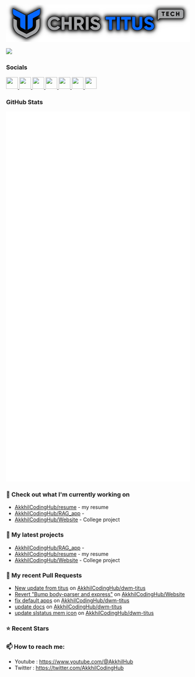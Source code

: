 <p align="center"><img src="https://raw.githubusercontent.com/AkkhilCodingHub/AkkhilCodingHub/main/ctt-600px-github.png" /></p> 

<a href="https://www.twitch.tv/akkhilcodinghub" target="_blank" rel="noreferrer"><img
src="https://img.shields.io/twitch/status/akkhilcodinghub?style=social&label=TWITCH%20STATUS&labelColor=red&color=blue" /></a>

### Socials

<p align="left"> <a href="https://github.com/AkkhilCodingHub" target="_blank" rel="noreferrer"> <picture> <source media="(prefers-color-scheme: dark)" srcset="https://raw.githubusercontent.com/danielcranney/readme-generator/main/public/icons/socials/github-dark.svg" /> <source media="(prefers-color-scheme: light)" srcset="https://raw.githubusercontent.com/danielcranney/readme-generator/main/public/icons/socials/github.svg" /> <img src="https://raw.githubusercontent.com/danielcranney/readme-generator/main/public/icons/socials/github.svg" width="32" height="32" /> </picture> </a> <a href="https://www.instagram.com/akkhilcodinghub" target="_blank" rel="noreferrer"> <picture> <source media="(prefers-color-scheme: dark)" srcset="https://raw.githubusercontent.com/danielcranney/readme-generator/main/public/icons/socials/instagram-dark.svg" /> <source media="(prefers-color-scheme: light)" srcset="https://raw.githubusercontent.com/danielcranney/readme-generator/main/public/icons/socials/instagram.svg" /> <img src="https://raw.githubusercontent.com/danielcranney/readme-generator/main/public/icons/socials/instagram.svg" width="32" height="32" /> </picture> </a> <a href="https://www.linkedin.com/in/akkhil-sharma" target="_blank" rel="noreferrer"> <picture> <source media="(prefers-color-scheme: dark)" srcset="https://raw.githubusercontent.com/danielcranney/readme-generator/main/public/icons/socials/linkedin-dark.svg" /> <source media="(prefers-color-scheme: light)" srcset="https://raw.githubusercontent.com/danielcranney/readme-generator/main/public/icons/socials/linkedin.svg" /> <img src="https://raw.githubusercontent.com/danielcranney/readme-generator/main/public/icons/socials/linkedin.svg" width="32" height="32" /> </picture> </a> <a href="https://x.com/AkkhilCodingHub" target="_blank" rel="noreferrer"> <picture> <source media="(prefers-color-scheme: dark)" srcset="https://raw.githubusercontent.com/danielcranney/readme-generator/main/public/icons/socials/twitter-dark.svg" /> <source media="(prefers-color-scheme: light)" srcset="https://raw.githubusercontent.com/danielcranney/readme-generator/main/public/icons/socials/twitter.svg" /> <img src="https://raw.githubusercontent.com/danielcranney/readme-generator/main/public/icons/socials/twitter.svg" width="32" height="32" /> </picture> </a> <a href="https://www.youtube.com/@AkkhilHub" target="_blank" rel="noreferrer"> <picture> <source media="(prefers-color-scheme: dark)" srcset="https://raw.githubusercontent.com/danielcranney/readme-generator/main/public/icons/socials/youtube-dark.svg" /> <source media="(prefers-color-scheme: light)" srcset="https://raw.githubusercontent.com/danielcranney/readme-generator/main/public/icons/socials/youtube.svg" /> <img src="https://raw.githubusercontent.com/danielcranney/readme-generator/main/public/icons/socials/youtube.svg" width="32" height="32" /> </picture> </a> <a href="https://www.threads.net/@akkhilcodinghub" target="_blank" rel="noreferrer"> <picture> <source media="(prefers-color-scheme: dark)" srcset="https://raw.githubusercontent.com/danielcranney/readme-generator/main/public/icons/socials/threads-dark.svg" /> <source media="(prefers-color-scheme: light)" srcset="https://raw.githubusercontent.com/danielcranney/readme-generator/main/public/icons/socials/threads.svg" /> <img src="https://raw.githubusercontent.com/danielcranney/readme-generator/main/public/icons/socials/threads.svg" width="32" height="32" /> </picture> </a> <a href="https://www.twitch.tv/akkhilcodinghub" target="_blank" rel="noreferrer"> <picture> <source media="(prefers-color-scheme: dark)" srcset="https://raw.githubusercontent.com/danielcranney/readme-generator/main/public/icons/socials/twitch-dark.svg" /> <source media="(prefers-color-scheme: light)" srcset="https://raw.githubusercontent.com/danielcranney/readme-generator/main/public/icons/socials/twitch.svg" /> <img src="https://raw.githubusercontent.com/danielcranney/readme-generator/main/public/icons/socials/twitch.svg" width="32" height="32" /> </picture> </a></p>

### GitHub Stats

<p align="left"><img src="https://raw.githubusercontent.com/AkkhilCodingHub/AkkhilCodingHub/main/github-metrics.svg" /></p>

### 👷 Check out what I'm currently working on

- [AkkhilCodingHub/resume](https://github.com/AkkhilCodingHub/resume) - my resume
- [AkkhilCodingHub/RAG_app](https://github.com/AkkhilCodingHub/RAG_app) - 
- [AkkhilCodingHub/Website](https://github.com/AkkhilCodingHub/Website) - College project
### 🌱 My latest projects

- [AkkhilCodingHub/RAG_app](https://github.com/AkkhilCodingHub/RAG_app) - 
- [AkkhilCodingHub/resume](https://github.com/AkkhilCodingHub/resume) - my resume
- [AkkhilCodingHub/Website](https://github.com/AkkhilCodingHub/Website) - College project
### 🔨 My recent Pull Requests

- [New update from titus](https://github.com/AkkhilCodingHub/dwm-titus/pull/16) on [AkkhilCodingHub/dwm-titus](https://github.com/AkkhilCodingHub/dwm-titus)
- [Revert &#34;Bump body-parser and express&#34;](https://github.com/AkkhilCodingHub/Website/pull/15) on [AkkhilCodingHub/Website](https://github.com/AkkhilCodingHub/Website)
- [fix default apps](https://github.com/AkkhilCodingHub/dwm-titus/pull/15) on [AkkhilCodingHub/dwm-titus](https://github.com/AkkhilCodingHub/dwm-titus)
- [update docs](https://github.com/AkkhilCodingHub/dwm-titus/pull/14) on [AkkhilCodingHub/dwm-titus](https://github.com/AkkhilCodingHub/dwm-titus)
- [update slstatus mem icon](https://github.com/AkkhilCodingHub/dwm-titus/pull/13) on [AkkhilCodingHub/dwm-titus](https://github.com/AkkhilCodingHub/dwm-titus)
### ⭐ Recent Stars


### 📫 How to reach me:
  - Youtube   : <https://www.youtube.com/@AkkhilHub>
  - Twitter   : <https://twitter.com/AkkhilCodingHub>
